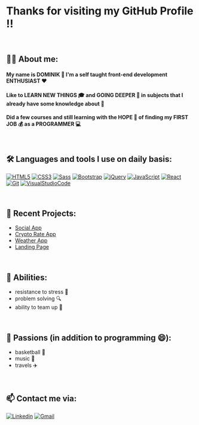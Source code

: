 # Thanks for visiting my GitHub Profile ‼️

<br/>

## 🙋‍♂️ About me:

#### My name is DOMINIK 🍻 I'm a self taught front-end development ENTHUSIAST ❤️
#### Like to LEARN NEW THINGS 🎓 and GOING DEEPER 🧠 in subjects that I already have some knowledge about 💪
#### Did a few courses and still learning with the HOPE 🙏 of finding my FIRST JOB 💰 as a PROGRAMMER 💻

<br/>

## 🛠️ Languages and tools I use on daily basis:

[![HTML5](https://img.shields.io/badge/-HTML5-black?style=flat-square&logo=html5&logoColor=red)](https://github.com/patyk409/)
[![CSS3](https://img.shields.io/badge/-CSS3-black?style=flat-square&logo=css3&logoColor=blue)](https://github.com/patyk409/)
[![Sass](https://img.shields.io/badge/-Sass-black?style=flat-square&logo=sass)](https://github.com/patyk409/)
[![Bootstrap](https://img.shields.io/badge/-Bootstrap-black?style=flat-square&logo=Bootstrap)](https://github.com/patyk409/)
[![jQuery](https://img.shields.io/badge/-jQuery-black?style=flat-square&logo=jQuery&logoColor=78CFF5)](https://github.com/patyk409/)
[![JavaScript](https://img.shields.io/badge/-JavaScript-black?style=flat-square&logo=JavaScript)](https://github.com/patyk409/)
[![React](https://img.shields.io/badge/-React-black?style=flat-square&logo=React)](https://github.com/patyk409/)
[![Git](https://img.shields.io/badge/-Git-black?style=flat-square&logo=Git)](https://github.com/patyk409/)
[![VisualStudioCode](https://img.shields.io/badge/-VisualStudioCode-black?style=flat-square&logo=VisualStudioCode&logoColor=blue)](https://github.com/patyk409/)

<br/>

## 📝 Recent Projects:
- [Social App](https://patyk409.github.io/react-social-app/)
- [Crypto Rate App](https://patyk409.github.io/react-crypto-rate-app/)
- [Weather App](patyk409.github.io/weather-app/index.html)
- [Landing Page](https://patyk409.github.io/landing-page/index.html)

<br/>

## 🧰 Abilities:
- resistance to stress 👊
- problem solving 🔍
- ability to team up 👬

<br/>

## 🕺 Passions (in addition to programming 😄):

- basketball 🏀
- music 🎵
- travels ✈️

<br/>

## 📫 Contact me via:

[![Linkedin](https://img.shields.io/badge/-LinkedIn-black?style=flat-square&logo=Linkedin&logoColor=blue&link=https://www.linkedin.com/in/dominik-g%C5%82owacki-106604205/)](https://www.linkedin.com/in/dominik-g%C5%82owacki-106604205/)
[![Gmail](https://img.shields.io/badge/-Gmail-black?style=flat-square&logo=Gmail&logoColor=red&link=mailto:dominik.pruszkow@gmail.com)](https://mail.google.com/mail/u/0/?fs=1&tf=cm&source=mailto&to=dominik.pruszkow@gmail.com)

<!---
patyk409/patyk409 is a ✨ special ✨ repository because its `README.md` (this file) appears on your GitHub profile.
You can click the Preview link to take a look at your changes.
--->

